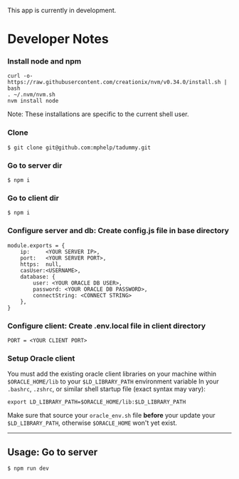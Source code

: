 This app is currently in development.
# Developer Notes

### Install node and npm
```
curl -o- https://raw.githubusercontent.com/creationix/nvm/v0.34.0/install.sh | bash
. ~/.nvm/nvm.sh
nvm install node
```
Note: These installations are specific to the current shell user.
### Clone
```
$ git clone git@github.com:mphelp/tadummy.git
```
### Go to server dir
```
$ npm i
```
### Go to client dir
```
$ npm i
```
### Configure server and db: Create **config.js** file in base directory
```
module.exports = {
    ip:     <YOUR SERVER IP>,
    port:   <YOUR SERVER PORT>,
    https:  null,
    casUser:<USERNAME>,
    database: {
        user: <YOUR ORACLE DB USER>,
        password: <YOUR ORACLE DB PASSWORD>,
        connectString: <CONNECT STRING>
    },
}
```
### Configure client: Create .env.local file in client directory
```
PORT = <YOUR CLIENT PORT>
```
### Setup Oracle client
You must add the existing oracle client libraries on your machine within `$ORACLE_HOME/lib` to your `$LD_LIBRARY_PATH` environment variable
In your `.bashrc`, `.zshrc`, or similar shell startup file (exact syntax may vary):
```
export LD_LIBRARY_PATH=$ORACLE_HOME/lib:$LD_LIBRARY_PATH
```
Make sure that source your `oracle_env.sh` file **before** your update your `$LD_LIBRARY_PATH`, otherwise `$ORACLE_HOME` won't yet exist.

------

## Usage: Go to server
```
$ npm run dev
```
